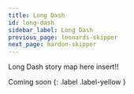 ```yaml
---
title: Long Dash
id: long-dash
sidebar_label: Long Dash
previous_page: leonards-skipper
next_page: mardon-skipper
---
```


Long Dash story map here insert!!

Coming soon
{: .label .label-yellow }
